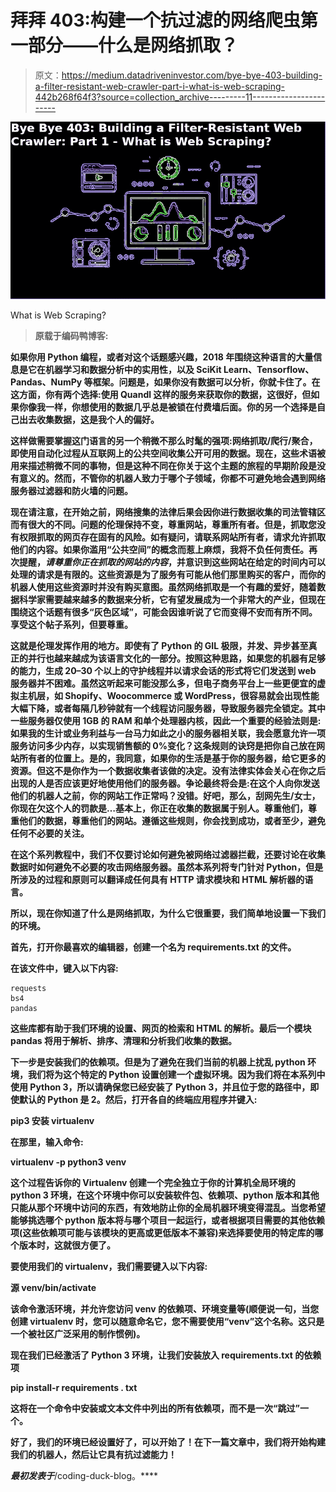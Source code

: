 # 拜拜 403:构建一个抗过滤的网络爬虫第一部分——什么是网络抓取？

> 原文：<https://medium.datadriveninvestor.com/bye-bye-403-building-a-filter-resistant-web-crawler-part-i-what-is-web-scraping-442b268f64f3?source=collection_archive---------11----------------------->

![](img/6a092d308cf9f317bdefbd153ac4672c.png)

What is Web Scraping?

> **原载于编码鸭博客:**[](https://www.ccstechme.com/coding-duck-blog)

**如果你用 Python 编程，或者对这个话题感兴趣，2018 年围绕这种语言的大量信息是它在机器学习和数据分析中的实用性，以及 SciKit Learn、Tensorflow、Pandas、NumPy 等框架。问题是，如果你没有数据可以分析，你就卡住了。在这方面，你有两个选择:使用 Quandl 这样的服务来获取你的数据，这很好，但如果你像我一样，你想使用的数据几乎总是被锁在付费墙后面。你的另一个选择是自己出去收集数据，这是我个人的偏好。**

**这样做需要掌握这门语言的另一个稍微不那么时髦的强项:网络抓取/爬行/聚合，即使用自动化过程从互联网上的公共空间收集公开可用的数据。现在，这些术语被用来描述稍微不同的事物，但是这种不同在你关于这个主题的旅程的早期阶段是没有意义的。然而，不管你的机器人致力于哪个子领域，你都不可避免地会遇到网络服务器过滤器和防火墙的问题。**

**现在请注意，在开始之前，网络搜集的法律后果会因你进行数据收集的司法管辖区而有很大的不同。问题的伦理保持不变，尊重网站，尊重所有者。但是，抓取您没有权限抓取的网页存在固有的风险。如有疑问，请联系网站所有者，请求允许抓取他们的内容。如果你滥用“公共空间”的概念而惹上麻烦，我将不负任何责任。再次提醒，*请尊重你正在抓取的网站的内容*，并意识到这些网站在给定的时间内可以处理的请求是有限的。这些资源是为了服务有可能从他们那里购买的客户，而你的机器人使用这些资源时并没有购买意图。虽然网络抓取是一个有趣的爱好，随着数据科学家需要越来越多的数据来分析，它有望发展成为一个非常大的产业，但现在围绕这个话题有很多“灰色区域”，可能会因谁听说了它而变得不安而有所不同。享受这个帖子系列，但要尊重。**

**这就是伦理发挥作用的地方。即使有了 Python 的 GIL 极限，并发、异步甚至真正的并行也越来越成为该语言文化的一部分。按照这种思路，如果您的机器有足够的能力，生成 20–30 个以上的守护线程并以请求会话的形式将它们发送到 web 服务器并不困难。虽然这听起来可能没那么多，但电子商务平台上一些更便宜的虚拟主机层，如 Shopify、Woocommerce 或 WordPress，很容易就会出现性能大幅下降，或者每隔几秒钟就有一个线程访问服务器，导致服务器完全锁定。其中一些服务器仅使用 1GB 的 RAM 和单个处理器内核，因此一个重要的经验法则是:如果我的生计或业务利益与一台马力如此之小的服务器相关联，我会愿意允许一项服务访问多少内存，以实现销售额的 0%变化？这条规则的诀窍是把你自己放在网站所有者的位置上。是的，我同意，如果你的生活是基于你的服务器，给它更多的资源。但这不是你作为一个数据收集者该做的决定。没有法律实体会关心在你之后出现的人是否应该更好地使用他们的服务器。争论最终将会是:在这个人向你发送他们的机器人之前，你的网站工作正常吗？没错。好吧，那么，刮网先生/女士，你现在欠这个人的罚款是…基本上，你正在收集的数据属于别人。尊重他们，尊重他们的数据，尊重他们的网站。遵循这些规则，你会找到成功，或者至少，避免任何不必要的关注。**

**在这个系列教程中，我们不仅要讨论如何避免被网络过滤器拦截，还要讨论在收集数据时如何避免不必要的攻击网络服务器。虽然本系列将专门针对 Python，但是所涉及的过程和原则可以翻译成任何具有 HTTP 请求模块和 HTML 解析器的语言。**

**所以，现在你知道了什么是网络抓取，为什么它很重要，我们简单地设置一下我们的环境。**

**首先，打开你最喜欢的编辑器，创建一个名为 requirements.txt 的文件。**

**在该文件中，键入以下内容:**

```
requests
bs4
pandas
```

**这些库都有助于我们环境的设置、网页的检索和 HTML 的解析。最后一个模块 pandas 将用于解析、排序、清理和分析我们收集的数据。**

**下一步是安装我们的依赖项。但是为了避免在我们当前的机器上扰乱 python 环境，我们将为这个特定的 Python 设置创建一个虚拟环境。因为我们将在本系列中使用 Python 3，所以请确保您已经安装了 Python 3，并且位于您的路径中，即使默认的 Python 是 2。然后，打开各自的终端应用程序并键入:**

****pip3 安装 virtualenv****

**在那里，输入命令:**

****virtualenv -p python3 venv****

**这个过程告诉你的 Virtualenv 创建一个完全独立于你的计算机全局环境的 python 3 环境，在这个环境中你可以安装软件包、依赖项、python 版本和其他只能从那个环境中访问的东西，有效地防止你的全局机器环境变得混乱。当您希望能够挑选哪个 python 版本将与哪个项目一起运行，或者根据项目需要的其他依赖项(这些依赖项可能与该模块的更高或更低版本不兼容)来选择要使用的特定库的哪个版本时，这就很方便了。**

**要使用我们的 virtualenv，我们需要键入以下内容:**

****源 venv/bin/activate****

**该命令激活环境，并允许您访问 venv 的依赖项、环境变量等(顺便说一句，当您创建 virtualenv 时，您可以随意命名它，您不需要使用“venv”这个名称。这只是一个被社区广泛采用的制作惯例)。**

**现在我们已经激活了 Python 3 环境，让我们安装放入 requirements.txt 的依赖项**

****pip install-r requirements . txt****

**这将在一个命令中安装或文本文件中列出的所有依赖项，而不是一次“跳过”一个。**

**好了，我们的环境已经设置好了，可以开始了！在下一篇文章中，我们将开始构建我们的机器人，然后让它具有抗过滤能力！**

***最初发表于*[](https://www.ccstechme.com/coding-duck-blog/bye-bye-403-building-a-filer-resistant-web-crawler-part-one-what-is-web-scraping)**/coding-duck-blog。****